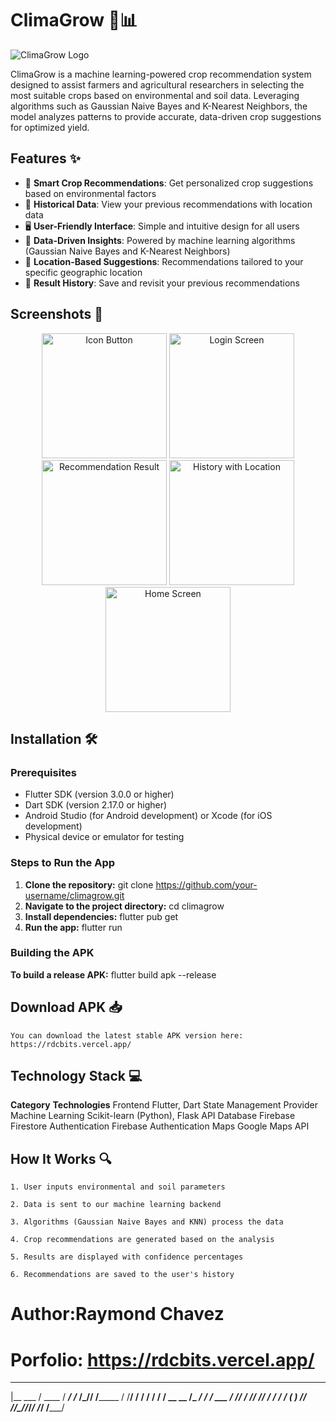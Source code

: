 # ClimaGrow 🌱📊

![ClimaGrow Logo](public/climagrow_logo.svg)

ClimaGrow is a machine learning-powered crop recommendation system designed to assist farmers and agricultural researchers in selecting the most suitable crops based on environmental and soil data. Leveraging algorithms such as Gaussian Naive Bayes and K-Nearest Neighbors, the model analyzes patterns to provide accurate, data-driven crop suggestions for optimized yield.

## Features ✨

- 🌾 **Smart Crop Recommendations**: Get personalized crop suggestions based on environmental factors
- 📅 **Historical Data**: View your previous recommendations with location data
- 🖥️ **User-Friendly Interface**: Simple and intuitive design for all users
- 🤖 **Data-Driven Insights**: Powered by machine learning algorithms (Gaussian Naive Bayes and K-Nearest Neighbors)
- 📍 **Location-Based Suggestions**: Recommendations tailored to your specific geographic location
- 🔄 **Result History**: Save and revisit your previous recommendations

## Screenshots 📱

<div align="center">
  <img src="public/screenshot1.png" alt="Icon Button" width="200"/>
  <img src="public/screenshot2.png" alt="Login Screen" width="200"/>
  <img src="public/screenshot3.png" alt="Recommendation Result" width="200"/>
  <img src="public/screenshot4.png" alt="History with Location" width="200"/>
  <img src="public/screenshot5.png" alt="Home Screen" width="200"/>
</div>

## Installation 🛠️

### Prerequisites
- Flutter SDK (version 3.0.0 or higher)
- Dart SDK (version 2.17.0 or higher)
- Android Studio (for Android development) or Xcode (for iOS development)
- Physical device or emulator for testing

### Steps to Run the App
1. **Clone the repository:**
    git clone https://github.com/your-username/climagrow.git
2. **Navigate to the project directory:**
    cd climagrow
3. **Install dependencies:**
    flutter pub get
4. **Run the app:**
    flutter run

### Building the APK
**To build a release APK:**
    flutter build apk --release

## Download APK 📥
    You can download the latest stable APK version here:
    https://rdcbits.vercel.app/

## Technology Stack 💻

**Category**	**Technologies**
Frontend	Flutter, Dart
State Management	Provider
Machine Learning	Scikit-learn (Python), Flask API
Database	Firebase Firestore
Authentication	Firebase Authentication
Maps	Google Maps API

## How It Works 🔍
    1. User inputs environmental and soil parameters

    2. Data is sent to our machine learning backend

    3. Algorithms (Gaussian Naive Bayes and KNN) process the data

    4. Crop recommendations are generated based on the analysis

    5. Results are displayed with confidence percentages

    6. Recommendations are saved to the user's history


# Author:Raymond Chavez
# Porfolio: https://rdcbits.vercel.app/

 ________  ______  _________    __   __   
|__  ___ \/ ____ \/ _____/ /_  /_/__/ /_______
  / /__/ / /   / / /    / __ \__ /_  __/ ____/
 / ___  / /___/ / /____/ /_/ / /  / / (___  )
/_/  /_/_______/______/_____/_/  /_/ /_____/